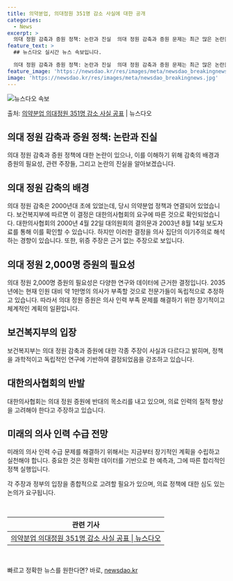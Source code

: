 ```yaml
---
title: 의약분업, 의대정원 351명 감소 사실에 대한 공개
categories:
  - News
excerpt: >
  의대 정원 감축과 증원 정책: 논란과 진실  의대 정원 감축과 증원 문제는 최근 많은 논란을 일으키고 있습니…
feature_text: >
  ## 뉴스다오 실시간 뉴스 속보입니다.

  의대 정원 감축과 증원 정책: 논란과 진실  의대 정원 감축과 증원 문제는 최근 많은 논란을 일으키고 있습니…
feature_image: 'https://newsdao.kr/res/images/meta/newsdao_breakingnews.jpg'
image: 'https://newsdao.kr/res/images/meta/newsdao_breakingnews.jpg'
---
```


![뉴스다오 속보](https://newsdao.kr/res/images/meta/newsdao_breakingnews.jpg)

<p>출처: <a href="https://newsdao.kr/4517" rel="dofollow">의약분업 의대정원 351명 감소 사실 공표</a> | 뉴스다오</p>

<h2 data-ke-size="size26">의대 정원 감축과 증원 정책: 논란과 진실</h2>
의대 정원 감축과 증원 정책에 대한 논란이 있으나, 이를 이해하기 위해 감축의 배경과 증원의 필요성, 관련 주장들, 그리고 논란의 진실을 알아보겠습니다.

<h2 data-ke-size="size24">의대 정원 감축의 배경</h2>
의대 정원 감축은 2000년대 초에 있었는데, 당시 의약분업 정책과 연결되어 있었습니다. 보건복지부에 따르면 이 결정은 대한의사협회의 요구에 따른 것으로 확인되었습니다. 대한의사협회의 2000년 4월 22일 대의원회의 결의문과 2003년 8월 14일 보도자료를 통해 이를 확인할 수 있습니다. 하지만 이러한 결정을 의사 집단의 이기주의로 해석하는 경향이 있습니다. 또한, 위증 주장은 근거 없는 주장으로 보입니다.

<h2 data-ke-size="size24">의대 정원 2,000명 증원의 필요성</h2>
의대 정원 2,000명 증원의 필요성은 다양한 연구와 데이터에 근거한 결정입니다. 2035년에는 현재 인원 대비 약 1만명의 의사가 부족할 것으로 전문가들이 독립적으로 추정하고 있습니다. 따라서 의대 정원 증원은 의사 인력 부족 문제를 해결하기 위한 장기적이고 체계적인 계획의 일환입니다.

<h2 data-ke-size="size24">보건복지부의 입장</h2>
보건복지부는 의대 정원 감축과 증원에 대한 각종 주장이 사실과 다르다고 밝히며, 정책을 과학적이고 독립적인 연구에 기반하여 결정되었음을 강조하고 있습니다.

<h2 data-ke-size="size24">대한의사협회의 반발</h2>
대한의사협회는 의대 정원 증원에 반대의 목소리를 내고 있으며, 의료 인력의 질적 향상을 고려해야 한다고 주장하고 있습니다.

<h2 data-ke-size="size24">미래의 의사 인력 수급 전망</h2>
미래의 의사 인력 수급 문제를 해결하기 위해서는 지금부터 장기적인 계획을 수립하고 실천해야 합니다. 중요한 것은 정확한 데이터를 기반으로 한 예측과, 그에 따른 합리적인 정책 실행입니다.

각 주장과 정부의 입장을 종합적으로 고려할 필요가 있으며, 의료 정책에 대한 심도 있는 논의가 요구됩니다.

<p data-ke-size="size16">&nbsp;</p>

<table>
  <thead>
    <tr>
      <th>관련 기사</th>
    </tr>
  </thead>
  <tbody>
    <tr>
      <td style="text-align: center; height: 17px;"><a href="https://newsdao.kr/4517">의약분업 의대정원 351명 감소 사실 공표 | 뉴스다오</a></td>
    </tr>
  </tbody>
</table>
<p data-ke-size="size16">&nbsp;</p> 

빠르고 정확한 뉴스를 원한다면? 바로, <a href="https://newsdao.kr" rel="dofollow">newsdao.kr</a>


